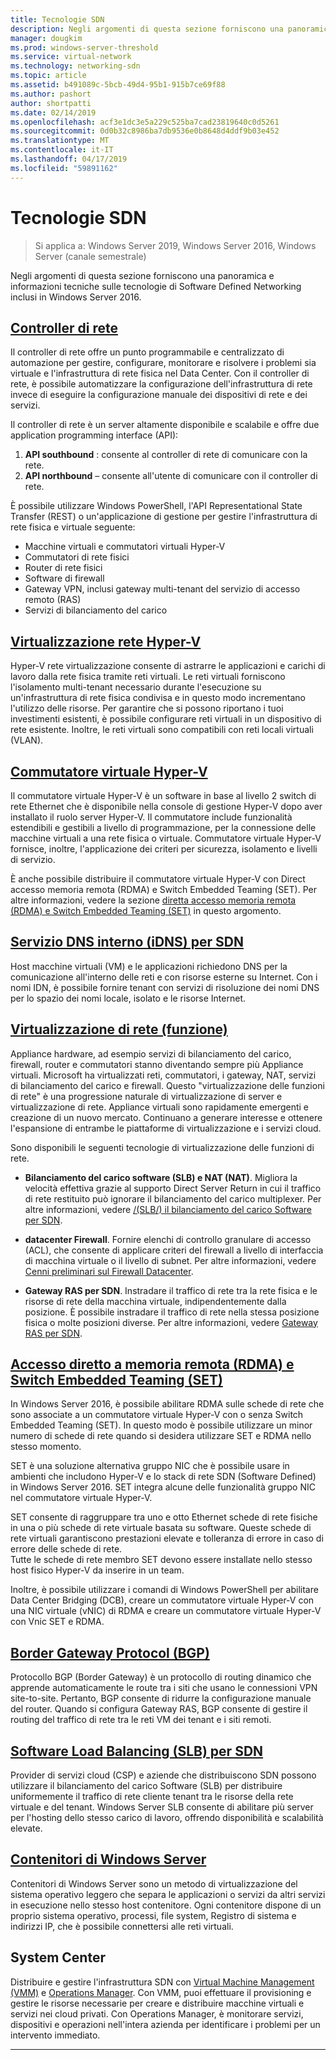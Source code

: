```yaml
---
title: Tecnologie SDN
description: Negli argomenti di questa sezione forniscono una panoramica e informazioni tecniche sulle tecnologie di Software Defined Networking inclusi in Windows Server 2016.
manager: dougkim
ms.prod: windows-server-threshold
ms.service: virtual-network
ms.technology: networking-sdn
ms.topic: article
ms.assetid: b491089c-5bcb-49d4-95b1-915b7ce69f88
ms.author: pashort
author: shortpatti
ms.date: 02/14/2019
ms.openlocfilehash: acf3e1dc3e5a229c525ba7cad23819640c0d5261
ms.sourcegitcommit: 0d0b32c8986ba7db9536e0b8648d4ddf9b03e452
ms.translationtype: MT
ms.contentlocale: it-IT
ms.lasthandoff: 04/17/2019
ms.locfileid: "59891162"
---
```

# <a name="sdn-technologies"></a>Tecnologie SDN

>Si applica a: Windows Server 2019, Windows Server 2016, Windows Server (canale semestrale)

Negli argomenti di questa sezione forniscono una panoramica e informazioni tecniche sulle tecnologie di Software Defined Networking inclusi in Windows Server 2016.  

## <a name="network-controllernetwork-controllernetwork-controllermd"></a>[Controller di rete](network-controller/Network-Controller.md)

Il controller di rete offre un punto programmabile e centralizzato di automazione per gestire, configurare, monitorare e risolvere i problemi sia virtuale e l'infrastruttura di rete fisica nel Data Center. Con il controller di rete, è possibile automatizzare la configurazione dell'infrastruttura di rete invece di eseguire la configurazione manuale dei dispositivi di rete e dei servizi. 

Il controller di rete è un server altamente disponibile e scalabile e offre due application programming interface (API):

1. **API southbound** : consente al controller di rete di comunicare con la rete.
2. **API northbound** – consente all'utente di comunicare con il controller di rete.

È possibile utilizzare Windows PowerShell, l'API Representational State Transfer (REST) o un'applicazione di gestione per gestire l'infrastruttura di rete fisica e virtuale seguente:

- Macchine virtuali e commutatori virtuali Hyper-V 
- Commutatori di rete fisici 
- Router di rete fisici 
- Software di firewall 
- Gateway VPN, inclusi gateway multi-tenant del servizio di accesso remoto (RAS) 
- Servizi di bilanciamento del carico 
  

  
## <a name="hyper-v-network-virtualizationhyper-v-network-virtualizationhyper-v-network-virtualizationmd"></a>[Virtualizzazione rete Hyper-V](hyper-v-network-virtualization/Hyper-V-Network-Virtualization.md)

Hyper-V rete virtualizzazione consente di astrarre le applicazioni e carichi di lavoro dalla rete fisica tramite reti virtuali. Le reti virtuali forniscono l'isolamento multi-tenant necessario durante l'esecuzione su un'infrastruttura di rete fisica condivisa e in questo modo incrementano l'utilizzo delle risorse. Per garantire che si possono riportano i tuoi investimenti esistenti, è possibile configurare reti virtuali in un dispositivo di rete esistente. Inoltre, le reti virtuali sono compatibili con reti locali virtuali (VLAN).   
  
  
## <a name="hyper-v-virtual-switchvirtualizationhyper-v-virtual-switchhyper-v-virtual-switchmd"></a>[Commutatore virtuale Hyper-V](../../../virtualization/hyper-v-virtual-switch/Hyper-V-Virtual-Switch.md) 

Il commutatore virtuale Hyper-V è un software in base al livello 2 switch di rete Ethernet che è disponibile nella console di gestione Hyper-V dopo aver installato il ruolo server Hyper-V. Il commutatore include funzionalità estendibili e gestibili a livello di programmazione, per la connessione delle macchine virtuali a una rete fisica o virtuale. Commutatore virtuale Hyper-V fornisce, inoltre, l'applicazione dei criteri per sicurezza, isolamento e livelli di servizio.
  
È anche possibile distribuire il commutatore virtuale Hyper-V con Direct accesso memoria remota (RDMA) e Switch Embedded Teaming (SET). Per altre informazioni, vedere la sezione [diretta accesso memoria remota (RDMA) e Switch Embedded Teaming (SET)](#bkmk_rdma) in questo argomento.  

## <a name="internal-dns-service-idns-for-sdnidns-for-sdnmd"></a>[Servizio DNS interno (iDNS) per SDN](Idns-for-Sdn.md)

Host macchine virtuali (VM) e le applicazioni richiedono DNS per la comunicazione all'interno delle reti e con risorse esterne su Internet. Con i nomi IDN, è possibile fornire tenant con servizi di risoluzione dei nomi DNS per lo spazio dei nomi locale, isolato e le risorse Internet. 
  
## <a name="network-function-virtualizationnetwork-function-virtualizationnetwork-function-virtualizationmd"></a>[Virtualizzazione di rete (funzione)](network-function-virtualization/Network-Function-Virtualization.md)

Appliance hardware, ad esempio servizi di bilanciamento del carico, firewall, router e commutatori stanno diventando sempre più Appliance virtuali. Microsoft ha virtualizzati reti, commutatori, i gateway, NAT, servizi di bilanciamento del carico e firewall. Questo "virtualizzazione delle funzioni di rete" è una progressione naturale di virtualizzazione di server e virtualizzazione di rete. Appliance virtuali sono rapidamente emergenti e creazione di un nuovo mercato. Continuano a generare interesse e ottenere l'espansione di entrambe le piattaforme di virtualizzazione e i servizi cloud. 
  
Sono disponibili le seguenti tecnologie di virtualizzazione delle funzioni di rete.  
  
-   **Bilanciamento del carico software (SLB) e NAT (NAT)**. Migliora la velocità effettiva grazie al supporto Direct Server Return in cui il traffico di rete restituito può ignorare il bilanciamento del carico multiplexer. Per altre informazioni, vedere [/(SLB/) il bilanciamento del carico Software per SDN](network-function-virtualization/software-load-balancing-for-sdn.md).
  
-   **datacenter Firewall**. Fornire elenchi di controllo granulare di accesso (ACL), che consente di applicare criteri del firewall a livello di interfaccia di macchina virtuale o il livello di subnet. Per altre informazioni, vedere [Cenni preliminari sul Firewall Datacenter](network-function-virtualization/Datacenter-Firewall-Overview.md).
  
-   **Gateway RAS per SDN**. Instradare il traffico di rete tra la rete fisica e le risorse di rete della macchina virtuale, indipendentemente dalla posizione. È possibile instradare il traffico di rete nella stessa posizione fisica o molte posizioni diverse. Per altre informazioni, vedere [Gateway RAS per SDN](network-function-virtualization/RAS-Gateway-for-SDN.md).

  
## <a name="remote-direct-memory-access-rdma-and-switch-embedded-teaming-sethttpsdocsmicrosoftcomwindows-servervirtualizationhyper-v-virtual-switchrdma-and-switch-embedded-teaming"></a>[Accesso diretto a memoria remota (RDMA) e Switch Embedded Teaming (SET)](https://docs.microsoft.com/windows-server/virtualization/hyper-v-virtual-switch/rdma-and-switch-embedded-teaming)  
In Windows Server 2016, è possibile abilitare RDMA sulle schede di rete che sono associate a un commutatore virtuale Hyper-V con o senza Switch Embedded Teaming (SET). In questo modo è possibile utilizzare un minor numero di schede di rete quando si desidera utilizzare SET e RDMA nello stesso momento.  
  
SET è una soluzione alternativa gruppo NIC che è possibile usare in ambienti che includono Hyper-V e lo stack di rete SDN (Software Defined) in Windows Server 2016. SET integra alcune delle funzionalità gruppo NIC nel commutatore virtuale Hyper-V.  
  
SET consente di raggruppare tra uno e otto Ethernet schede di rete fisiche in una o più schede di rete virtuale basata su software. Queste schede di rete virtuali garantiscono prestazioni elevate e tolleranza di errore in caso di errore delle schede di rete.  
Tutte le schede di rete membro SET devono essere installate nello stesso host fisico Hyper-V da inserire in un team.  
  
Inoltre, è possibile utilizzare i comandi di Windows PowerShell per abilitare Data Center Bridging (DCB), creare un commutatore virtuale Hyper-V con una NIC virtuale (vNIC) di RDMA e creare un commutatore virtuale Hyper-V con Vnic SET e RDMA.  

  

## <a name="border-gateway-protocol-bgpremoteremote-accessbgpborder-gateway-protocol-bgpmd"></a>[Border Gateway Protocol (BGP)](../../../remote/remote-access/bgp/Border-Gateway-Protocol-BGP.md)
  
Protocollo BGP (Border Gateway) è un protocollo di routing dinamico che apprende automaticamente le route tra i siti che usano le connessioni VPN site-to-site. Pertanto, BGP consente di ridurre la configurazione manuale del router.   Quando si configura Gateway RAS, BGP consente di gestire il routing del traffico di rete tra le reti VM dei tenant e i siti remoti.  
  
## <a name="software-load-balancing-slb-for-sdnnetwork-function-virtualizationsoftware-load-balancing-for-sdnmd"></a>[Software Load Balancing (SLB) per SDN](network-function-virtualization/software-load-balancing-for-sdn.md)
Provider di servizi cloud (CSP) e aziende che distribuiscono SDN possono utilizzare il bilanciamento del carico Software (SLB) per distribuire uniformemente il traffico di rete cliente tenant tra le risorse della rete virtuale e del tenant. Windows Server SLB consente di abilitare più server per l'hosting dello stesso carico di lavoro, offrendo disponibilità e scalabilità elevate. 

## <a name="windows-server-containerscontainerscontainer-networking-overviewmd"></a>[Contenitori di Windows Server](Containers/Container-networking-overview.md)

Contenitori di Windows Server sono un metodo di virtualizzazione del sistema operativo leggero che separa le applicazioni o servizi da altri servizi in esecuzione nello stesso host contenitore. Ogni contenitore dispone di un proprio sistema operativo, processi, file system, Registro di sistema e indirizzi IP, che è possibile connettersi alle reti virtuali. 


## <a name="system-center"></a>System Center  
Distribuire e gestire l'infrastruttura SDN con [Virtual Machine Management (VMM)](https://docs.microsoft.com/system-center/vmm/) e [Operations Manager](https://docs.microsoft.com/system-center/scom/). Con VMM, puoi effettuare il provisioning e gestire le risorse necessarie per creare e distribuire macchine virtuali e servizi nei cloud privati.  Con Operations Manager, è monitorare servizi, dispositivi e operazioni nell'intera azienda per identificare i problemi per un intervento immediato. 


---